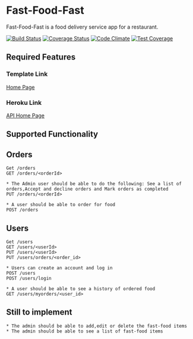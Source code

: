 # Fast-Food-Fast

Fast-Food-Fast is a food delivery service app for a restaurant.

[![Build Status](https://travis-ci.com/mubstimor/fast-food-fast.svg?branch=api)](https://travis-ci.com/mubstimor/fast-food-fast)  [![Coverage Status](https://coveralls.io/repos/github/mubstimor/fast-food-fast/badge.svg?branch=api&service=github)](https://coveralls.io/github/mubstimor/fast-food-fast?branch=api&service=github)  [![Code Climate](https://codeclimate.com/github/codeclimate/codeclimate/badges/gpa.svg)](https://codeclimate.com/github/mubstimor/fast-food-fast)  [![Test Coverage](https://api.codeclimate.com/v1/badges/24230611fce8192b6279/test_coverage)](https://codeclimate.com/github/mubstimor/fast-food-fast/test_coverage)

## Required Features



### Template Link

[Home Page](https://mubstimor.github.io/fast-food-fast/ui/index.html)

### Heroku Link

[API Home Page](https://tims-fast-food.herokuapp.com/)

## Supported Functionality

## Orders
```
Get /orders
GET /orders/<orderId>

* The Admin user should be able to do the following: See a list of orders,Accept and decline orders and Mark orders as completed
PUT /orders/<orderId>

* A user should be able to order for food
POST /orders
```

## Users
```
Get /users
GET /users/<userId>
PUT /users/<userId>
PUT /users/orders/<order_id>

* Users can create an account and log in
POST /users
POST /users/login

* A user should be able to see a history of ordered food
GET /users/myorders/<user_id>
```

## Still to implement
```
* The admin should be able to add,edit or delete the fast-food items
* The admin should be able to see a list of fast-food items
```